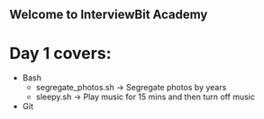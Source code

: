 ## Welcome to InterviewBit Academy

# Day 1 covers:
* Bash
    * segregate_photos.sh -> Segregate photos by years
    * sleepy.sh -> Play music for 15 mins and then turn off music
* Git
